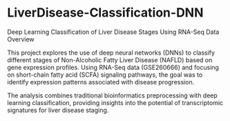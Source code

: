 # LiverDisease-Classification-DNN
Deep Learning Classification of Liver Disease Stages Using RNA-Seq Data
Overview

This project explores the use of deep neural networks (DNNs) to classify different stages of Non-Alcoholic Fatty Liver Disease (NAFLD) based on gene expression profiles. Using RNA-Seq data (GSE260666) and focusing on short-chain fatty acid (SCFA) signaling pathways, the goal was to identify expression patterns associated with disease progression.

The analysis combines traditional bioinformatics preprocessing with deep learning classification, providing insights into the potential of transcriptomic signatures for liver disease staging.
